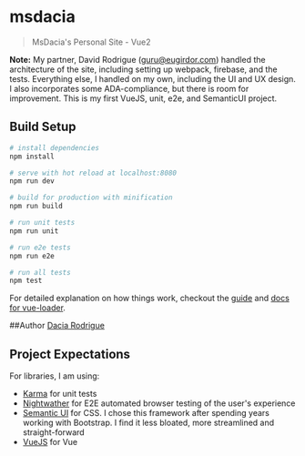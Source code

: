 # msdacia

> MsDacia's Personal Site - Vue2

**Note:** My partner, David Rodrigue (guru@eugirdor.com) handled the architecture of the site, including setting up webpack, firebase, and the tests. Everything else, I handled on my own, including the UI and UX design. I also incorporates some ADA-compliance, but there is room for improvement. This is my first VueJS, unit, e2e, and SemanticUI project.

## Build Setup

``` bash
# install dependencies
npm install

# serve with hot reload at localhost:8080
npm run dev

# build for production with minification
npm run build

# run unit tests
npm run unit

# run e2e tests
npm run e2e

# run all tests
npm test
```

For detailed explanation on how things work, checkout the [guide](http://vuejs-templates.github.io/webpack/) and [docs for vue-loader](http://vuejs.github.io/vue-loader).

##Author
[Dacia Rodrigue](http://www.msdacia.com)

## Project Expectations

For libraries, I am using:
* [Karma](http://karma-runner.github.io/1.0/index.html) for unit tests
* [Nightwather](http://nightwatchjs.org/) for E2E automated browser testing of the user's experience
* [Semantic UI](https://semantic-ui.com/) for CSS. I chose this framework after spending years working with Bootstrap. I find it less bloated, more streamlined and straight-forward
* [VueJS](https://vuejs.org/) for Vue

